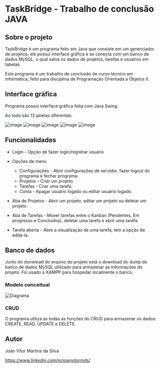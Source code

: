 # TaskBridge - Trabalho de conclusão JAVA

## Sobre o projeto
TaskBridge é um programa feito em Java que consiste em um gerenciador de projetos, ele possui interface gráfica e se conecta com um banco de dados MySQL, o qual salva os dados de projetos, tarefas e usuários em tabelas.

Este programa é um trabalho de conclusão de curso técnico em informática, feito para disciplina de Programação Orientada a Objetos II. 

## Interface gráfica
Programa possui interface gráfica feita com Java Swing. 

Ao todo são 13 janelas diferentes. 

![image](https://github.com/user-attachments/assets/b8b08cd4-6605-46b3-b78c-d8b11a2a4ba6)
![image](https://github.com/user-attachments/assets/73e3bc40-278e-4e5e-8d79-c5f99ecf328e)
![image](https://github.com/user-attachments/assets/feb45ca0-6ee1-4c48-ba40-6cbb0022fb63)
![image](https://github.com/user-attachments/assets/f37eb864-391f-4e93-a950-566fccf261b2)
![image](https://github.com/user-attachments/assets/81a6ca44-4858-47f7-b29f-82d264d459c3)

## Funcionalidades
- Login - Opção de fazer login/registrar usuário

- Opções de menu
  - Configurações - Abrir configurações de servidor, fazer logout do programa e fechar programa. 
  - Projetos - Criar um projeto. 
  - Tarefas - Criar uma tarefa. 
  - Conta - Apagar usuário logado ou editar usuário logado. 

- Aba de Projetos - Abrir um projeto, editar um projeto ou deletar um projeto. 

- Aba de Tarefas - Mover tarefas entre o Kanban (Pendentes, Em progresso e Concluídos), deletar uma tarefa e abrir uma tarefa. 

- Tarefa aberta - Abre a visualização de uma tarefa, tem a opção de editá-la. 

## Banco de dados
Junto do donwload do arquivo do projeto está o download do dump do banco de dados MySQL utilizado para armazenar as informações do projeto. 
Foi usado o XAMPP para hospedar localmente o banco. 

### Modelo conceitual
![Diagrama](https://github.com/user-attachments/assets/4f538fe5-2b8b-4b38-9db2-7f351a0b20d3)

### CRUD
O programa utiliza as todas as funções do CRUD para armazenar os dados: CREATE, READ, UPDATE e DELETE. 

## Autor
João Vitor Martins da Silva

https://www.linkedin.com/in/joaovitormds/
